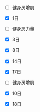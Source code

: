 - [ ] 健身房增肌
- [x] 1日

- [ ] 健身房力量
- [x] 3日
- [x] 8日
- [x] 14日
- [x] 17日

- [ ] 健身房增肌
- [x] 10日
- [x] 18日
